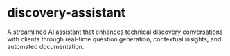 # discovery-assistant
A streamlined AI assistant that enhances technical discovery conversations with clients through real-time question generation, contextual insights, and automated documentation.
